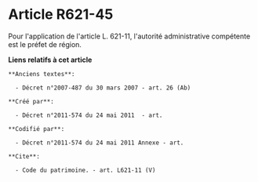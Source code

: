 # Article R621-45

Pour l'application de l'article L. 621-11, l'autorité administrative compétente est le préfet de région.

**Liens relatifs à cet article**

	**Anciens textes**:

	  - Décret n°2007-487 du 30 mars 2007 - art. 26 (Ab)

	**Créé par**:

	  - Décret n°2011-574 du 24 mai 2011  - art.

	**Codifié par**:

	  - Décret n°2011-574 du 24 mai 2011 Annexe - art.

	**Cite**:

	  - Code du patrimoine. - art. L621-11 (V)
